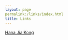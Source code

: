 ```yaml
---
layout: page
permalink:/links/index.html
title: Links
---
```

[Hana Jia Kong](https://hanajiakong.github.io/)

<br>
























































  <br>      
